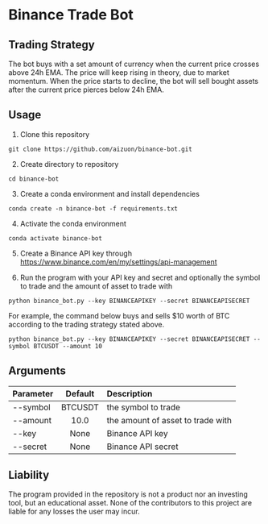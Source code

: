 # Binance Trade Bot

## Trading Strategy

The bot buys with a set amount of currency when the current price crosses above 24h EMA. The price will keep rising in theory, due to market momentum. When the price starts to decline, the bot will sell bought assets after the current price pierces below 24h EMA. 

## Usage
1. Clone this repository

```
git clone https://github.com/aizuon/binance-bot.git
```

2. Create directory to repository

```
cd binance-bot
```

3. Create a conda environment and install dependencies

```
conda create -n binance-bot -f requirements.txt
```

4. Activate the conda environment

```
conda activate binance-bot
```

5. Create a Binance API key through https://www.binance.com/en/my/settings/api-management

6. Run the program with your API key and secret and optionally the symbol to trade and the amount of asset to trade with

```
python binance_bot.py --key BINANCEAPIKEY --secret BINANCEAPISECRET
```

For example, the command below buys and sells $10 worth of BTC according to the trading strategy stated above.

```
python binance_bot.py --key BINANCEAPIKEY --secret BINANCEAPISECRET --symbol BTCUSDT --amount 10
```

## Arguments

| Parameter                 | Default        | Description                       |
| :------------------------ | :-------------:| :-------------------------------- |
| --symbol 	                | BTCUSDT        | the symbol to trade
| --amount                  | 10.0           | the amount of asset to trade with
| --key                     | None	         | Binance API key
| --secret                  | None	         | Binance API secret

## Liability

The program provided in the repository is not a product nor an investing tool, but an educational asset. None of the contributors to this project are liable for any losses the user may incur. 
